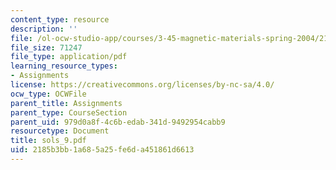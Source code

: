```yaml
---
content_type: resource
description: ''
file: /ol-ocw-studio-app/courses/3-45-magnetic-materials-spring-2004/2185b3bb1a685a25fe6da451861d6613_sols_9.pdf
file_size: 71247
file_type: application/pdf
learning_resource_types:
- Assignments
license: https://creativecommons.org/licenses/by-nc-sa/4.0/
ocw_type: OCWFile
parent_title: Assignments
parent_type: CourseSection
parent_uid: 979d0a8f-4c6b-edab-341d-9492954cabb9
resourcetype: Document
title: sols_9.pdf
uid: 2185b3bb-1a68-5a25-fe6d-a451861d6613
---
```

